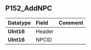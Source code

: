 ## P152\_AddNPC ##
| **Datatype** | **Field** | **Comment** |
|:-------------|:----------|:------------|
| **UInt16** | Header |  |
| **UInt16** | NPCID |  |